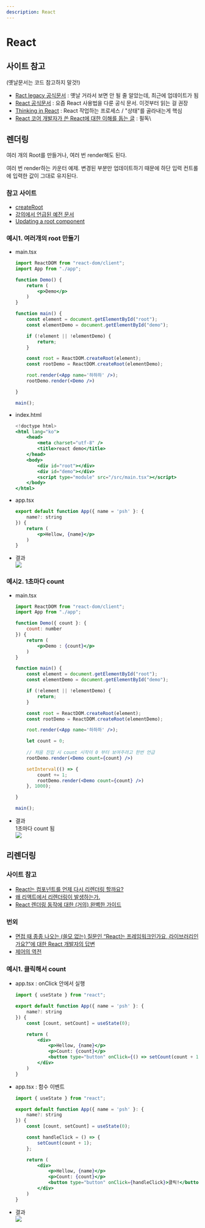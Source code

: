 ```yaml
---
description: React
---
```


# React

## 사이트 참고

(옛날문서는 코드 참고하지 말것!)

* [Ract legacy 공식문서](https://ko.legacy.reactjs.org/) : 옛날 거라서 보면 안 될 줄 알았는데, 최근에 업데이트가 됨
* [React 공식문서](https://ko.react.dev/) : 요즘 React 사용법을 다룬 공식 문서. 이것부터 읽는 걸 권장
* [Thinking in React](https://react.dev/learn/thinking-in-react) : React 작업하는 프로세스 / "상태"를 골라내는게 핵심
* [React 코어 개발자가 쓴 React에 대한 이해를 돕는 글](https://overreacted.io/react-as-a-ui-runtime/) : 필독\


## 렌더링

여러 개의 Root를 만들거나, 여러 번 render해도 된다.

여러 번 render하는 카운터 예제. 변경된 부분만 업데이트하기 때문에 하단 입력 컨트롤에 입력한 값이 그대로 유지된다.

### 참고 사이트

* [createRoot](https://react.dev/reference/react-dom/client/createRoot)
* [강의에서 언급된 예전 문서](https://ko.legacy.reactjs.org/docs/react-dom-client.html#createroot)
* [Updating a root component](https://react.dev/reference/react-dom/client/createRoot#updating-a-root-component)

### 예시1. 여러개의 root 만들기

*   main.tsx

    ```jsx
    import ReactDOM from "react-dom/client";
    import App from "./app";

    function Demo() {
        return (
            <p>Demo</p>
        )
    }

    function main() {
        const element = document.getElementById("root");
        const elementDemo = document.getElementById("demo");

        if (!element || !elementDemo) {
            return;
        }

        const root = ReactDOM.createRoot(element);
        const rootDemo = ReactDOM.createRoot(elementDemo);

        root.render(<App name='하하하' />);
        rootDemo.render(<Demo />)

    }

    main();
    ```
*   index.html

    ```jsx
    <!doctype html>
    <html lang="ko">
        <head>
            <meta charset="utf-8" />
            <title>react demo</title>
        </head>
        <body>
            <div id="root"></div>
            <div id="demo"></div>
            <script type="module" src="/src/main.tsx"></script>
        </body>
    </html>
    ```
*   app.tsx

    ```jsx
    export default function App({ name = 'psh' }: {
        name?: string
    }) {
        return (
            <p>Hellow, {name}</p>
        )
    }
    ```
* 결과\
  ![](<../.gitbook/assets/스크린샷 2024-10-23 오후 12.02.53.png>)

### 예시2. 1초마다 count

*   main.tsx

    ```jsx
    import ReactDOM from "react-dom/client";
    import App from "./app";

    function Demo({ count }: {
        count: number
    }) {
        return (
            <p>Demo : {count}</p>
        )
    }

    function main() {
        const element = document.getElementById("root");
        const elementDemo = document.getElementById("demo");

        if (!element || !elementDemo) {
            return;
        }

        const root = ReactDOM.createRoot(element);
        const rootDemo = ReactDOM.createRoot(elementDemo);

        root.render(<App name='하하하' />);

        let count = 0;
        
        // 처음 진입 시 count 시작이 0 부터 보여주려고 한번 언급
        rootDemo.render(<Demo count={count} />)

        setInterval(() => {
            count += 1;
            rootDemo.render(<Demo count={count} />)
        }, 1000);

    }

    main();
    ```
* 결과\
  1초마다 count 됨\
  ![](<../.gitbook/assets/스크린샷 2024-10-23 오후 12.06.48.png>)

## 리렌더링

### 사이트 참고

* [React는 컴포넌트를 언제 다시 리렌더링 할까요?](https://megaptera.notion.site/React-c5911858618c47d2bd716718721bff6d?pvs=4)
* &#x20;[왜 리액트에서 리렌더링이 발생하는가.](https://megaptera.notion.site/b2100b92619841cbaf3c5cc69cc3168b?pvs=4)
* [React 렌더링 동작에 대한 (거의) 완벽한 가이드](https://megaptera.notion.site/React-2b0bebf44f70424cb8ed338e59f4e431?pvs=4)



### 번외

* [면접 때 종종 나오는 (쓸모 없는) 질문인 “React는 프레임워크인가요, 라이브러리인가요?”에 대한 React 개발자의 답변](https://megaptera.notion.site/React-React-2ecaa9ba1a3e42f79e607da1b1d74e24?pvs=4)
* [제어의 역전](https://martinfowler.com/bliki/InversionOfControl.html)



### 예시1. 클릭해서 count

*   app.tsx : onClick 안에서 실행

    ```jsx
    import { useState } from "react";

    export default function App({ name = 'psh' }: {
        name?: string
    }) {
        const [count, setCount] = useState(0);

        return (
            <div>
                <p>Hellow, {name}</p>
                <p>Count: {count}</p>
                <button type="button" onClick={() => setCount(count + 1)}>클릭!</button>
            </div>
        )
    }
    ```
*   app.tsx : 함수 이벤트

    ```jsx
    import { useState } from "react";

    export default function App({ name = 'psh' }: {
        name?: string
    }) {
        const [count, setCount] = useState(0);

        const handleClick = () => {
            setCount(count + 1);
        };

        return (
            <div>
                <p>Hellow, {name}</p>
                <p>Count: {count}</p>
                <button type="button" onClick={handleClick}>클릭!</button>
            </div>
        )
    }
    ```
* 결과\
  ![](<../.gitbook/assets/스크린샷 2024-10-23 오후 12.27.50.png>)

